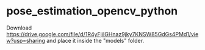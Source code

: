 # pose_estimation_opencv_python

Download https://drive.google.com/file/d/1R4yFjiIGHnaz9jky7KNSW85GdGs4PMd1/view?usp=sharing and place it inside the "models" folder.


